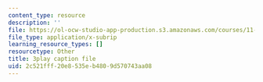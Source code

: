```yaml
---
content_type: resource
description: ''
file: https://ol-ocw-studio-app-production.s3.amazonaws.com/courses/11-384-malaysia-sustainable-cities-practicum-spring-2018/2c521fff20e8535eb4809d570743aa08_IlkbvrpAbPU.vtt
file_type: application/x-subrip
learning_resource_types: []
resourcetype: Other
title: 3play caption file
uid: 2c521fff-20e8-535e-b480-9d570743aa08
---
```

